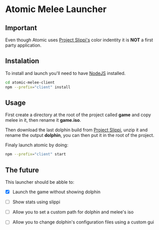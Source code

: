 # Atomic Melee Launcher

## Important

Even though Atomic uses [Project Slippi's](https://slippi.gg/) color indentity it is **NOT** a first party application.

## Instalation

To install and launch you'll need to have [NodeJS](https://nodejs.org/en/) installed.

```sh
cd atomic-melee-client
npm --prefix="client" install
```

## Usage

First create a directory at the root of the project called **game** and copy melee in it, then rename it **game.iso**.

Then download the last dolphin build from [Project Slippi](https://slippi.gg/netplay), unzip it and rename the output **dolphin**, you can then put it in the root of the project.

Finaly launch atomic by doing:

```sh
npm --prefix="client" start
```


## The future

This launcher should be abble to: 

- [x] Launch the game without showing dolphin
- [ ] Show stats using slippi
- [ ] Allow you to set a custom path for dolphin and melee's iso
- [ ] Allow you to change dolphin's configuration files using a custom gui

